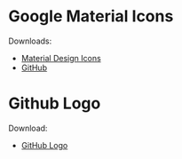 # Google Material Icons

Downloads:

* [Material Design Icons](https://material.io/icons/)
* [GitHub](https://github.com/google/material-design-icons/releases)

# Github Logo

Download:

* [GitHub Logo](https://github.com/logos)
